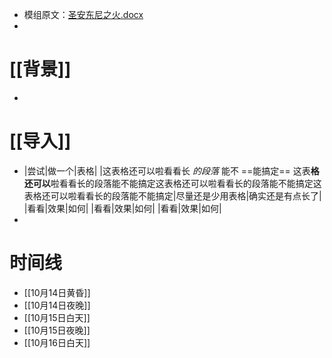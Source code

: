 - 模组原文：[圣安东尼之火.docx](../assets/圣安东尼之火_1630855461593_0.docx)
-
# [[背景]]
-
# [[导入]]
-
  |尝试|做一个|表格|
  |这表格还可以啦看看长 _的段落_ 能不 ==能搞定== 这表**格还可以**啦看看长的段落能不能搞定这表格还可以啦看看长的段落能不能搞定这表格还可以啦看看长的段落能不能搞定|尽量还是少用表格|确实还是有点长了|
  |看看|效果|如何|
  |看看|效果|如何|
  |看看|效果|如何|
-
# 时间线
- [[10月14日黄昏]]
- [[10月14日夜晚]]
- [[10月15日白天]]
- [[10月15日夜晚]]
- [[10月16日白天]]